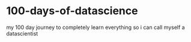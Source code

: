 # 100-days-of-datascience
my 100 day journey to  completely learn everything so i can call myself a datascientist
